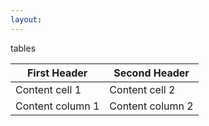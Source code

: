 ```yaml
---
layout: 
---
```


tables

First Header | Second Header
------------ | -------------
Content cell 1 | Content cell 2
Content column 1 | Content column 2

